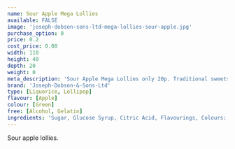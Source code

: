 ```yaml
---
name: Sour Apple Mega Lollies
available: FALSE
image: 'joseph-dobson-sons-ltd-mega-lollies-sour-apple.jpg'
purchase_option: 0
price: 0.2
cost_price: 0.08
width: 110
height: 40
depth: 20
weight: 0
meta_description: 'Sour Apple Mega Lollies only 20p. Traditional sweets and more at Humbugs Confectionery Store. Specialists in satisfying your sweet tooth!'
brand: 'Joseph-Dobson-&-Sons-Ltd'
type: [Liquorice, Lollipop]
flavour: [Apple]
colour: [Green]
free: [Alcohol, Gelatin]
ingredients: 'Sugar, Glucose Syrup, Citric Acid, Flavourings, Colours: E-102, E-142. Contains Sulphates. '
---
```

Sour apple lollies.